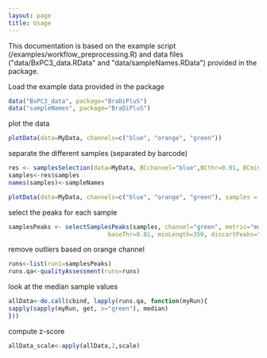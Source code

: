 ```yaml
---
layout: page
title: Usage
---
```


This documentation is based on the example script (/examples/workflow_preprocessing.R) and data files ("data/BxPC3_data.RData" and "data/sampleNames.RData") provided in the package.


Load the example data provided in the package

```R
data("BxPC3_data", package="BraDiPluS")
data("sampleNames", package="BraDiPluS")
```

plot the data

```R
plotData(data=MyData, channels=c("blue", "orange", "green"))
```

separate the different samples (separated by barcode) 

```R
res <- samplesSelection(data=MyData, BCchannel="blue",BCthr=0.01, BCminLength=100, distThr=16, plotMyData=F, barcodePos="before")
samples<-res$samples
names(samples)<-sampleNames

plotData(data=MyData, channels=c("blue", "orange", "green"), samples = samples)
```

select the peaks for each sample

```R
samplesPeaks <- selectSamplesPeaks(samples, channel="green", metric="median",
							baseThr=0.01, minLength=350, discartPeaks="first", discartPeaksPerc=5)
```

remove outliers based on orange channel

```R
runs<-list(run1=samplesPeaks)
runs.qa<-qualityAssessment(runs=runs)
```

look at the median sample values

```R
allData<-do.call(cbind, lapply(runs.qa, function(myRun){
sapply(sapply(myRun, get, x="green"), median)
}))
```

compute z-score

```R
allData_scale<-apply(allData,2,scale)
```
